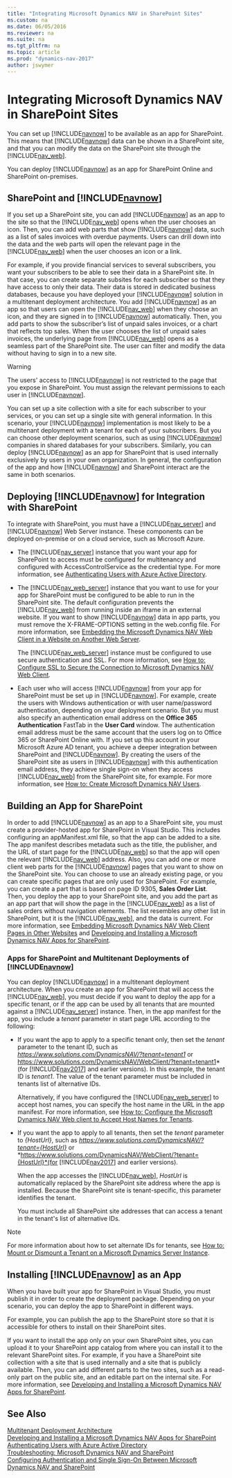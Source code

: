 ```yaml
---
title: "Integrating Microsoft Dynamics NAV in SharePoint Sites"
ms.custom: na
ms.date: 06/05/2016
ms.reviewer: na
ms.suite: na
ms.tgt_pltfrm: na
ms.topic: article
ms.prod: "dynamics-nav-2017"
author: jswymer
---
```

# Integrating Microsoft Dynamics NAV in SharePoint Sites
You can set up [!INCLUDE[navnow](includes/navnow_md.md)] to be available as an app for SharePoint. This means that [!INCLUDE[navnow](includes/navnow_md.md)] data can be shown in a SharePoint site, and that you can modify the data on the SharePoint site through the [!INCLUDE[nav_web](includes/nav_web_md.md)].  
  
 You can deploy [!INCLUDE[navnow](includes/navnow_md.md)] as an app for SharePoint Online and SharePoint on-premises.  
  
## SharePoint and [!INCLUDE[navnow](includes/navnow_md.md)]  
 If you set up a SharePoint site, you can add [!INCLUDE[navnow](includes/navnow_md.md)] as an app to the site so that the [!INCLUDE[nav_web](includes/nav_web_md.md)] opens when the user chooses an icon. Then, you can add web parts that show [!INCLUDE[navnow](includes/navnow_md.md)] data, such as a list of sales invoices with overdue payments. Users can drill down into the data and the web parts will open the relevant page in the [!INCLUDE[nav_web](includes/nav_web_md.md)] when the user chooses an icon or a link.  
  
 For example, if you provide financial services to several subscribers, you want your subscribers to be able to see their data in a SharePoint site. In that case, you can create separate subsites for each subscriber so that they have access to only their data. Their data is stored in dedicated business databases, because you have deployed your [!INCLUDE[navnow](includes/navnow_md.md)] solution in a multitenant deployment architecture. You add [!INCLUDE[navnow](includes/navnow_md.md)] as an app so that users can open the [!INCLUDE[nav_web](includes/nav_web_md.md)] when they choose an icon, and they are signed in to [!INCLUDE[navnow](includes/navnow_md.md)] automatically. Then, you add parts to show the subscriber’s list of unpaid sales invoices, or a chart that reflects top sales. When the user chooses the list of unpaid sales invoices, the underlying page from [!INCLUDE[nav_web](includes/nav_web_md.md)] opens as a seamless part of the SharePoint site. The user can filter and modify the data without having to sign in to a new site.  
  
> [!WARNING]  
>  The users' access to [!INCLUDE[navnow](includes/navnow_md.md)] is not restricted to the page that you expose in SharePoint. You must assign the relevant permissions to each user in [!INCLUDE[navnow](includes/navnow_md.md)].  
  
 You can set up a site collection with a site for each subscriber to your services, or you can set up a single site with general information. In this scenario, your [!INCLUDE[navnow](includes/navnow_md.md)] implementation is most likely to be a multitenant deployment with a tenant for each of your subscribers. But you can choose other deployment scenarios, such as using [!INCLUDE[navnow](includes/navnow_md.md)] companies in shared databases for your subscribers. Similarly, you can deploy [!INCLUDE[navnow](includes/navnow_md.md)] as an app for SharePoint that is used internally exclusively by users in your own organization. In general, the configuration of the app and how [!INCLUDE[navnow](includes/navnow_md.md)] and SharePoint interact are the same in both scenarios.  
  
## Deploying [!INCLUDE[navnow](includes/navnow_md.md)] for Integration with SharePoint  
 To integrate with SharePoint, you must have a [!INCLUDE[nav_server](includes/nav_server_md.md)] and [!INCLUDE[navnow](includes/navnow_md.md)] Web Server instance. These components can be deployed on-premise or on a cloud service, such as Microsoft Azure.  
  
-   The [!INCLUDE[nav_server](includes/nav_server_md.md)] instance that you want your app for SharePoint to access must be configured for multitenancy and configured with AccessControlService as the credential type. For more information, see [Authenticating Users with Azure Active Directory](Authenticating-Users-with-Azure-Active-Directory.md).  
  
-   The [!INCLUDE[nav_web_server](includes/nav_web_server_md.md)] instance that you want to use for your app for SharePoint must be configured to be able to run in the SharePoint site. The default configuration prevents the [!INCLUDE[nav_web](includes/nav_web_md.md)] from running inside an iframe in an external website. If you want to show [!INCLUDE[navnow](includes/navnow_md.md)] data in app parts, you must remove the X-FRAME-OPTIONS setting in the web.config file. For more information, see [Embedding the Microsoft Dynamics NAV Web Client in a Website on Another Web Server](Embedding-Microsoft-Dynamics-NAV-Web-Client-Pages-in-Other-Websites.md#EmbedWebClient).  
  
     The [!INCLUDE[nav_web_server](includes/nav_web_server_md.md)] instance must be configured to use secure authentication and SSL. For more information, see [How to: Configure SSL to Secure the Connection to Microsoft Dynamics NAV Web Client](How-to--Configure-SSL-to-Secure-the-Connection-to-Microsoft-Dynamics-NAV-Web-Client.md).  
  
-   Each user who will access [!INCLUDE[navnow](includes/navnow_md.md)] from your app for SharePoint must be set up in [!INCLUDE[navnow](includes/navnow_md.md)]. For example, create the users with Windows authentication or with user name/password authentication, depending on your deployment scenario. But you must also specify an authentication email address on the **Office 365 Authentication** FastTab in the **User Card** window. The authentication email address must be the same account that the users log on to Office 365 or SharePoint Online with. If you set up this account in your Microsoft Azure AD tenant, you achieve a deeper integration between SharePoint and [!INCLUDE[navnow](includes/navnow_md.md)]. By creating the users of the SharePoint site as users in [!INCLUDE[navnow](includes/navnow_md.md)] with this authentication email address, they achieve single sign-on when they access [!INCLUDE[nav_web](includes/nav_web_md.md)] from the SharePoint site, for example. For more information, see [How to: Create Microsoft Dynamics NAV Users](How-to--Create-Microsoft-Dynamics-NAV-Users.md).  
  
## Building an App for SharePoint  
 In order to add [!INCLUDE[navnow](includes/navnow_md.md)] as an app to a SharePoint site, you must create a provider-hosted app for SharePoint in Visual Studio. This includes configuring an appManifest.xml file, so that the app can be added to a site. The app manifest describes metadata such as the title, the publisher, and the URL of start page for the [!INCLUDE[nav_web](includes/nav_web_md.md)] so that the app will open the relevant [!INCLUDE[nav_web](includes/nav_web_md.md)] address. Also, you can add one or more client web parts for the [!INCLUDE[navnow](includes/navnow_md.md)] pages that you want to show on the SharePoint site. You can choose to use an already existing page, or you can create specific pages that are only used for SharePoint. For example, you can create a part that is based on page ID 9305, **Sales Order List**. Then, you deploy the app to your SharePoint site, and you add the part as an app part that will show the page in the [!INCLUDE[nav_web](includes/nav_web_md.md)] as a list of sales orders without navigation elements. The list resembles any other list in SharePoint, but it is the [!INCLUDE[nav_web](includes/nav_web_md.md)], and the data is current. For more information, see [Embedding Microsoft Dynamics NAV Web Client Pages in Other Websites](Embedding-Microsoft-Dynamics-NAV-Web-Client-Pages-in-Other-Websites.md) and [Developing and Installing a Microsoft Dynamics NAV Apps for SharePoint](Developing-and-Installing-a-Microsoft-Dynamics-NAV-Apps-for-SharePoint.md).  
  
### Apps for SharePoint and Multitenant Deployments of [!INCLUDE[navnow](includes/navnow_md.md)]  
 You can deploy [!INCLUDE[navnow](includes/navnow_md.md)] in a multitenant deployment architecture. When you create an app for SharePoint that will access the [!INCLUDE[nav_web](includes/nav_web_md.md)], you must decide if you want to deploy the app for a specific tenant, or if the app can be used by all tenants that are mounted against a [!INCLUDE[nav_server](includes/nav_server_md.md)] instance. Then, in the app manifest for the app, you include a *tenant* parameter in start page URL according to the following:  
  
-   If you want the app to apply to a specific tenant only, then set the *tenant* parameter to the tenant ID, such as *https://www.solutions.com/DynamicsNAV/?tenant=tenant1* or https://www.solutions.com/DynamicsNAV/WebClient/?tenant=tenant1* (for [!INCLUDE[nav2017](includes/nav2017.md)] and earlier versions). In this example, the tenant ID is *tenant1*. The value of the tenant parameter must be included in tenants list of alternative IDs.  
  
     Alternatively, if you have configured the [!INCLUDE[nav_web_server](includes/nav_web_server_md.md)] to accept host names, you can specify the host name in the URL in the app manifest. For more information, see [How to: Configure the Microsoft Dynamics NAV Web client to Accept Host Names for Tenants](How-to--Configure-the-Microsoft-Dynamics-NAV-Web-client-to-Accept-Host-Names-for-Tenants.md).  
  
-   If you want the app to apply to all tenants, then set the *tenant* parameter to *{HostUrl}*, such as *https://www.solutions.com/DynamicsNAV/?tenant={HostUrl}* or *https://www.solutions.com/DynamicsNAV/WebClient/?tenant={HostUrl}*(for [!INCLUDE[nav2017](includes/nav2017.md)] and earlier versions).  
  
     When the app accesses the [!INCLUDE[nav_web](includes/nav_web_md.md)], *HostUrl* is automatically replaced by the SharePoint site address where the app is installed. Because the SharePoint site is tenant-specific, this parameter identifies the tenant.  
  
     You must include all SharePoint site addresses that can access a tenant in the tenant's list of alternative IDs.  
  
> [!NOTE]  
>  For more information about how to set alternate IDs for tenants, see [How to: Mount or Dismount a Tenant on a Microsoft Dynamics Server Instance](How-to--Mount-or-Dismount-a-Tenant-on-a-Microsoft-Dynamics-Server-Instance.md).  
  
## Installing [!INCLUDE[navnow](includes/navnow_md.md)] as an App  
 When you have built your app for SharePoint in Visual Studio, you must publish it in order to create the deployment package. Depending on your scenario, you can deploy the app to SharePoint in different ways.  
  
 For example, you can publish the app to the SharePoint store so that it is accessible for others to install on their SharePoint sites.  
  
 If you want to install the app only on your own SharePoint sites, you can upload it to your SharePoint app catalog from where you can install it to the relevant SharePoint sites. For example, if you have a SharePoint site collection with a site that is used internally and a site that is publicly available. Then, you can add different parts to the two sites, such as a read-only part on the public site, and an editable part on the internal site. For more information, see [Developing and Installing a Microsoft Dynamics NAV Apps for SharePoint](Developing-and-Installing-a-Microsoft-Dynamics-NAV-Apps-for-SharePoint.md).  
  
## See Also  
 [Multitenant Deployment Architecture](Multitenant-Deployment-Architecture.md)   
 [Developing and Installing a Microsoft Dynamics NAV Apps for SharePoint](Developing-and-Installing-a-Microsoft-Dynamics-NAV-Apps-for-SharePoint.md)   
 [Authenticating Users with Azure Active Directory](Authenticating-Users-with-Azure-Active-Directory.md)   
 [Troubleshooting: Microsoft Dynamics NAV and SharePoint](Troubleshooting--Microsoft-Dynamics-NAV-and-SharePoint.md)   
 [Configuring Authentication and Single Sign-On Between Microsoft Dynamics NAV and SharePoint](Configuring-Authentication-and-Single-Sign-On-Between-Microsoft-Dynamics-NAV-and-SharePoint.md)